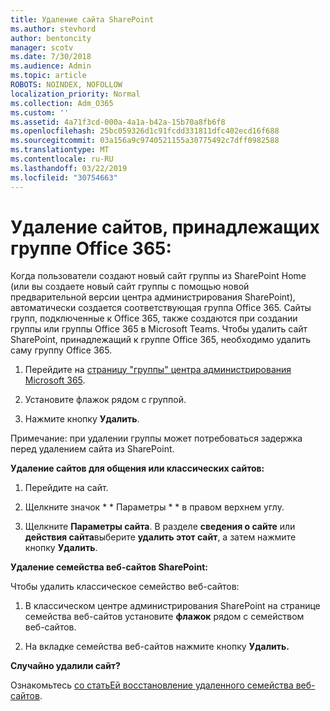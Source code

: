```yaml
---
title: Удаление сайта SharePoint
ms.author: stevhord
author: bentoncity
manager: scotv
ms.date: 7/30/2018
ms.audience: Admin
ms.topic: article
ROBOTS: NOINDEX, NOFOLLOW
localization_priority: Normal
ms.collection: Adm_O365
ms.custom: ''
ms.assetid: 4a71f3cd-000a-4a1a-b42a-15b70a8fb6f8
ms.openlocfilehash: 25bc059326d1c91fcdd331811dfc402ecd16f688
ms.sourcegitcommit: 03a156a9c9740521155a30775492c7dff0982588
ms.translationtype: MT
ms.contentlocale: ru-RU
ms.lasthandoff: 03/22/2019
ms.locfileid: "30754663"
---
```

# <a name="delete-sites-that-belong-to-an-office-365-group"></a>Удаление сайтов, принадлежащих группе Office 365:

Когда пользователи создают новый сайт группы из SharePoint Home (или вы создаете новый сайт группы с помощью новой предварительной версии центра администрирования SharePoint), автоматически создается соответствующая группа Office 365. Сайты групп, подключенные к Office 365, также создаются при создании группы или группы Office 365 в Microsoft Teams. Чтобы удалить сайт SharePoint, принадлежащий к группе Office 365, необходимо удалить саму группу Office 365. 
  
1. Перейдите на [страницу "группы" центра администрирования Microsoft 365](https://portal.office.com/adminportal/home#/groups).
    
2. Установите флажок рядом с группой.
    
3. Нажмите кнопку **Удалить**.
    
Примечание: при удалении группы может потребоваться задержка перед удалением сайта из SharePoint.
  
**Удаление сайтов для общения или классических сайтов:**

1. Перейдите на сайт.
  
2. Щелкните значок * * Параметры * * в правом верхнем углу. 
  
3. Щелкните **Параметры сайта**. В разделе **сведения о сайте** или **действия сайта**выберите **удалить этот сайт**, а затем нажмите кнопку **Удалить**.
  
**Удаление семейства веб-сайтов SharePoint:**

Чтобы удалить классическое семейство веб-сайтов:
  
1. В классическом центре администрирования SharePoint на странице семейства веб-сайтов установите **флажок** рядом с семейством веб-сайтов. 
    
2. На вкладке семейства веб-сайтов нажмите кнопку **Удалить.**
    
**Случайно удалили сайт?**

Ознакомьтесь [со статьЕй восстановление удаленного семейства веб-сайтов](https://go.microsoft.com/fwlink/?linkid=867660).
  

